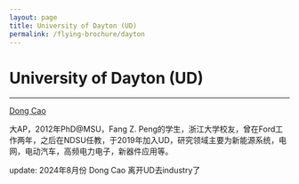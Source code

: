 ```yaml
---
layout: page
title: University of Dayton (UD)
permalink: /flying-brochure/dayton
---
```

# University of Dayton (UD)

---

[Dong Cao](https://udayton.edu/directory/engineering/electrical_and_computer/cao-dong.php)

大AP，2012年PhD@MSU，Fang Z. Peng的学生，浙江大学校友，曾在Ford工作两年，之后在NDSU任教，于2019年加入UD，研究领域主要为新能源系统，电网，电动汽车，高频电力电子，新器件应用等。

update: 2024年8月份 Dong Cao 离开UD去industry了

